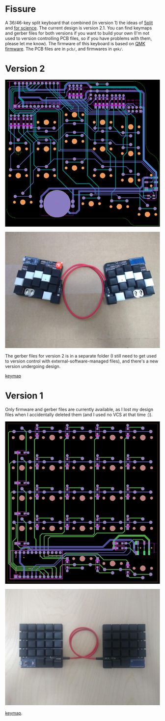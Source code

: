 Fissure
=======

A 36/46-key split keyboard that combined (in version 1) the ideas of
[5plit](https://oddrocketkeyboards.blogspot.com/2018/05/5plit-v2.html) and [for science](https://github.com/peej/for-science-keyboard). The current design is version 2.1. You can find keymaps and gerber files for both versions if you want to build your own (I'm not used to version controlling PCB files, so if you have problems with them, please let me know). The firmware of this keyboard is based on [QMK firmware](https://github.com/qmk/qmk_firmware).  The PCB files are in `pcb/`, and firmwares in `qmk/`.

# Version 2

![](v2-gerber.png)

![](v2.jpg)

The gerber files for version 2 is in a separate folder (I still need to get used to version control with external-software-managed files), and there's a new version undergoing design.

[keymap](http://www.keyboard-layout-editor.com/#/gists/99409a249d886554bd60af15782b2d50)

# Version 1

Only firmware and gerber files are currently available, as I lost my design files when I accidentally deleted them (and I used no VCS at that time :)).

![](v1-gerber.png)

![](v1.png)

[keymap](http://www.keyboard-layout-editor.com/#/gists/f470cb5798ff4dc8b27f680a605061f3). 
